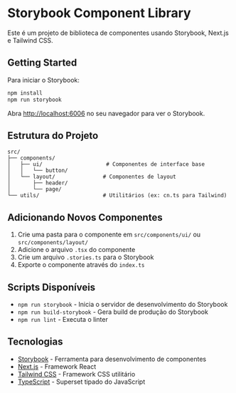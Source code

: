 # Storybook Component Library

Este é um projeto de biblioteca de componentes usando Storybook, Next.js e Tailwind CSS.

## Getting Started

Para iniciar o Storybook:

```bash
npm install
npm run storybook
```

Abra [http://localhost:6006](http://localhost:6006) no seu navegador para ver o Storybook.

## Estrutura do Projeto

```
src/
├── components/
│   ├── ui/                    # Componentes de interface base
│   │   └── button/
│   └── layout/               # Componentes de layout
│       ├── header/
│       └── page/
└── utils/                    # Utilitários (ex: cn.ts para Tailwind)
```

## Adicionando Novos Componentes

1. Crie uma pasta para o componente em `src/components/ui/` ou `src/components/layout/`
2. Adicione o arquivo `.tsx` do componente
3. Crie um arquivo `.stories.ts` para o Storybook
4. Exporte o componente através do `index.ts`

## Scripts Disponíveis

- `npm run storybook` - Inicia o servidor de desenvolvimento do Storybook
- `npm run build-storybook` - Gera build de produção do Storybook
- `npm run lint` - Executa o linter

## Tecnologias

- [Storybook](https://storybook.js.org/) - Ferramenta para desenvolvimento de componentes
- [Next.js](https://nextjs.org/) - Framework React
- [Tailwind CSS](https://tailwindcss.com/) - Framework CSS utilitário
- [TypeScript](https://www.typescriptlang.org/) - Superset tipado do JavaScript

